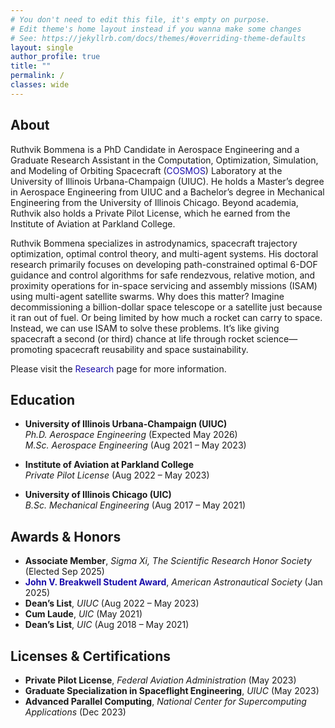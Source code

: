 ```yaml
---
# You don't need to edit this file, it's empty on purpose.
# Edit theme's home layout instead if you wanna make some changes
# See: https://jekyllrb.com/docs/themes/#overriding-theme-defaults
layout: single
author_profile: true
title: ""
permalink: /
classes: wide
---
```


<script type="application/ld+json">
{
  "@context": "https://schema.org",
  "@type": "Person",
  "name": "Ruthvik Bommena",
  "url": "https://ruthvik-bommena.github.io/",
  "image": "https://ruthvik-bommena.github.io/assets/images/RuthvikBommena_Headshot.jpg",
  "jobTitle": "Aerospace Engineer & Ph.D. Candidate",
  "affiliation": {
    "@type": "Organization",
    "name": "University of Illinois Urbana-Champaign"
  },
  "sameAs": [
    "https://www.linkedin.com/in/ruthvik-bommena/",
    "https://github.com/ruthvik-bommena",
    "https://scholar.google.com/citations?user=qiCtdTcAAAAJ&hl=en",
    "https://orcid.org/0000-0002-2702-7057"
  ]
}
</script>

## About

Ruthvik Bommena is a PhD Candidate in Aerospace Engineering and a Graduate Research Assistant in the Computation, Optimization, Simulation, and Modeling of Orbiting Spacecraft (<a href="https://woollands.web.illinois.edu/" target="_blank" style="color:#1a0dab; text-decoration:none;">COSMOS</a>) Laboratory at the University of Illinois Urbana-Champaign (UIUC). He holds a Master’s degree in Aerospace Engineering from UIUC and a Bachelor’s degree in Mechanical Engineering from the University of Illinois Chicago. Beyond academia, Ruthvik also holds a Private Pilot License, which he earned from the Institute of Aviation at Parkland College.

Ruthvik Bommena specializes in astrodynamics, spacecraft trajectory optimization, optimal control theory, and multi-agent systems. His doctoral research primarily focuses on developing path-constrained optimal 6-DOF guidance and control algorithms for safe rendezvous, relative motion, and proximity operations for in-space servicing and assembly missions (ISAM) using multi-agent satellite swarms. Why does this matter? Imagine decommissioning a billion-dollar space telescope or a satellite just because it ran out of fuel. Or being limited by how much a rocket can carry to space. Instead, we can use ISAM to solve these problems. It’s like giving spacecraft a second (or third) chance at life through rocket science—promoting spacecraft reusability and space sustainability.

Please visit the <a href="https://ruthvik-bommena.github.io/research/" target="_blank" style="color:#1a0dab; text-decoration:none;">Research</a> page for more information.

## Education

- **University of Illinois Urbana-Champaign (UIUC)**  
  *Ph.D. Aerospace Engineering* (Expected May 2026)  
  *M.Sc. Aerospace Engineering* (Aug 2021 – May 2023)

- **Institute of Aviation at Parkland College**  
  *Private Pilot License* (Aug 2022 – May 2023)

- **University of Illinois Chicago (UIC)**  
  *B.Sc. Mechanical Engineering* (Aug 2017 – May 2021)

## Awards & Honors

- **Associate Member**, *Sigma Xi, The Scientific Research Honor Society* (Elected Sep 2025)
- <a href="https://www.space-flight.org/docs/Breakwell/Breakwell_winners.html" target="_blank" style="color:#1a0dab; text-decoration:none;">**John V. Breakwell Student Award**</a>, *American Astronautical Society* (Jan 2025)  
- **Dean’s List**, *UIUC* (Aug 2022 – May 2023)  
- **Cum Laude**, *UIC* (May 2021)  
- **Dean’s List**, *UIC* (Aug 2018 – May 2021)

## Licenses & Certifications

- **Private Pilot License**, *Federal Aviation Administration* (May 2023)  
- **Graduate Specialization in Spaceflight Engineering**, *UIUC* (May 2023)  
- **Advanced Parallel Computing**, *National Center for Supercomputing Applications* (Dec 2023)

